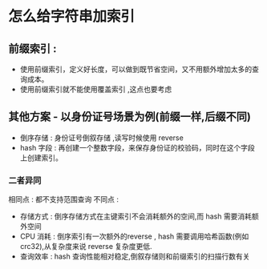 # 怎么给字符串加索引



## 前缀索引 : 
- 使用前缀索引，定义好长度，可以做到既节省空间，又不用额外增加太多的查询成本。
- 使用前缀索引就不能使用覆盖索引 ,这点也要考虑



## 其他方案 - 以身份证号场景为例(前缀一样,后缀不同)
- 倒序存储 : 身份证号倒叙存储 ,读写时候使用 reverse
- hash 字段 : 再创建一个整数字段，来保存身份证的校验码，同时在这个字段上创建索引。

### 二者异同
相同点 : 都不支持范围查询
不同点 : 
- 存储方式 : 倒序存储方式在主键索引不会消耗额外的空间,而 hash 需要消耗额外空间
- CPU 消耗 : 倒序索引有一次额外的reverse , hash 需要调用哈希函数(例如 crc32),从复杂度来说 reverse 复杂度更低.
- 查询效率 : hash 查询性能相对稳定,倒叙存储则和前缀索引的扫描行数有关